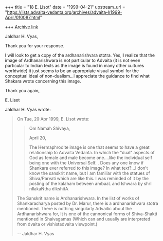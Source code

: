+++
title = "18 E. Lisot"
date = "1999-04-21"
upstream_url = "https://lists.advaita-vedanta.org/archives/advaita-l/1999-April/010087.html"

+++
[Archive link](https://lists.advaita-vedanta.org/archives/advaita-l/1999-April/010087.html)

Jaldhar H. Vyas,

Thank you for your response.

I will look to get a copy of the ardhanarishvara stotra. Yes, I realize that
the image of Ardhanarishwara is not particular to Advaita (it is not even
particular to Indian texts as the image is found in many other cultures
worldwide) it just seems to be an appropriate visual symbol for the conceptual
ideal of non-dualism...I appreciate the guidance to find what Shakara wrote
concerning this image.

Thank you again,

E. Lisot

Jaldhar H. Vyas wrote:

> On Tue, 20 Apr 1999, E. Lisot wrote:
>
> > Om Namah Shivaya,
> >
> > April 20,
> >
> > The Hermaphrodite image is one that seems to have a great relationship
> > to Advaita Vedanta. In which the "dual" aspects of God as female and
> > male become one....like the individual self being one with the Universal
> > Self. . Does any one know if Shankara ever referred to this image? In
> > what text?...I don't know the sanskrit name, but I am familiar with the
> > statues of Shiva/Parvati which are like this. I was reminded of it by
> > the posting of the  kalaham between ambaaL and Ishwara by shrI
> > nIlakaNtha dIkshitA.
> >
>
> The Sanskrit name is Ardhanarishwara.  In the list of works of
> Shankaracharya posted by Dr. Marur, there is a ardhanarishvara stotra
> mentioned.  There is nothing singularly Advaitic about the Ardhanarishwara
> for,  It is one of the cannonical forms of Shiva-Shakti mentioned in
> Shaivagamas (Which can and usually are interpreted from dvaita or
> vishistadvaita viewpoint.)
>
> --
> Jaldhar H. Vyas <jaldhar at braincells.com>

